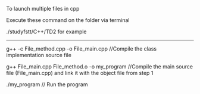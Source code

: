 To launch multiple files in cpp

Execute these command on the folder via terminal 

./studyfstt/C++/TD2 for example

____________________________________________________________________________________


g++ -c File_method.cpp -o File_main.cpp         //Compile the class implementation source file 


g++ File_main.cpp File_method.o -o my_program       //Compile the main source file (File_main.cpp) and link it with the object file from step 1


./my_program        // Run the program